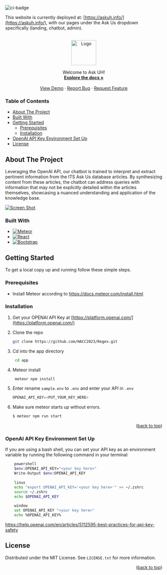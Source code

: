 ![ci-badge](https://github.com/Regex-ICS314/AskUs/workflows/ci-ask-us/badge.svg)

This website is currently deployed at: [https://askuh.info/](https://askuh.info/), with our pages under the Ask Us dropdown specifically (landing, chatbot, admin).

<!-- PROJECT LOGO -->
<br />
<div align="center">
  
<img src="https://regex-ics314.github.io/docs/logo.png" alt="Logo" width="80" height="80">


  <p align="center">
    Welcome to Ask UH!
    <br />
    <a href="#"><strong>Explore the docs »</strong></a>
    <br />
    <br />
    <a href="https://askuh.info">View Demo</a>
    ·
    <a href="https://github.com/HACC2023/Regex/issues">Report Bug</a>
    ·
    <a href="https://github.com/HACC2023/Regex/issues">Request Feature</a>
  </p>
</div>

### Table of Contents

* [About The Project](#about-the-project)
* [Built With](#built-with)
* [Getting Started](#getting-started)
    * [Prerequisites](#prerequisites)
    * [Installation](#installation)
* [OpenAI API Key Environment Set Up](#openai-api-key-environment-set-up)
* [License](#license)

<!-- ABOUT THE PROJECT -->
## About The Project
Leveraging the OpenAI API, our chatbot is trained to interpret and extract pertinent information from the ITS Ask Us database articles. By synthesizing content from these articles, the chatbot can address queries with information that may not be explicitly detailed within the articles themselves, showcasing a nuanced understanding and application of the knowledge base.

[![Screen Shot](https://regex-ics314.github.io/docs/landing.png)](https://askuh.info)


### Built With

* [![Meteor][Meteor.com]][Meteor-url]
* [![React][React.js]][React-url]
* [![Bootstrap][Bootstrap.com]][Bootstrap-url]


<!-- GETTING STARTED -->
## Getting Started

To get a local copy up and running follow these simple steps.


### Prerequisites

* Install Meteor according to https://docs.meteor.com/install.html
  
### Installation

1. Get your OPENAI API Key at [https://platform.openai.com/](https://platform.openai.com/)
2. Clone the repo
   ```sh
   git clone https://github.com/HACC2023/Regex.git
   ```
3. Cd into the app directory
   ```sh
    cd app
   ```
4. Meteor install
    ```sh
     meteor npm install
    ```

4. Enter rename `sample.env` to `.env` and enter your API in `.env`
   ```js
   OPENAI_API_KEY=<PUT_YOUR_KEY_HERE>
   ```
5. Make sure meteor starts up without errors.
    ```bash
    $ meteor npm run start
    ```
<p align="right">(<a href="#readme-top">back to top</a>)</p>



### OpenAI API Key Environment Set Up
If you are using a bash shell, you can set your API key as an environment variable by running the following command in your terminal:

```sh
    powershell
    $env:OPENAI_API_KEY="<your key here>"
    Write-Output $env:OPENAI_API_KEY
    
    linux
    echo "export OPENAI_API_KEY='<your key here>'" >> ~/.zshrc
    source ~/.zshrc
    echo $OPENAI_API_KEY
    
    window
    set OPENAI_API_KEY "<your key here>"
    echo %OPENAI_API_KEY%
```
https://help.openai.com/en/articles/5112595-best-practices-for-api-key-safety

<!-- LICENSE -->
## License

Distributed under the MIT License. See `LICENSE.txt` for more information.

<p align="right">(<a href="#readme-top">back to top</a>)</p>

<!-- MARKDOWN LINKS & IMAGES -->
<!-- https://www.markdownguide.org/basic-syntax/#reference-style-links -->
[contributors-shield]: https://img.shields.io/github/contributors/othneildrew/Best-README-Template.svg?style=for-the-badge
[contributors-url]: https://github.com/othneildrew/Best-README-Template/graphs/contributors
[forks-shield]: https://img.shields.io/github/forks/othneildrew/Best-README-Template.svg?style=for-the-badge
[forks-url]: https://github.com/othneildrew/Best-README-Template/network/members
[stars-shield]: https://img.shields.io/github/stars/othneildrew/Best-README-Template.svg?style=for-the-badge
[stars-url]: https://github.com/othneildrew/Best-README-Template/stargazers
[issues-shield]: https://img.shields.io/github/issues/othneildrew/Best-README-Template.svg?style=for-the-badge
[issues-url]: https://github.com/othneildrew/Best-README-Template/issues
[license-shield]: https://img.shields.io/github/license/othneildrew/Best-README-Template.svg?style=for-the-badge
[license-url]: https://github.com/othneildrew/Best-README-Template/blob/master/LICENSE.txt
[linkedin-shield]: https://img.shields.io/badge/-LinkedIn-black.svg?style=for-the-badge&logo=linkedin&colorB=555
[linkedin-url]: https://linkedin.com/in/othneildrew
[product-screenshot]: images/screenshot.png
[Next.js]: https://img.shields.io/badge/next.js-000000?style=for-the-badge&logo=nextdotjs&logoColor=white
[Next-url]: https://nextjs.org/
[React.js]: https://img.shields.io/badge/React-20232A?style=for-the-badge&logo=react&logoColor=61DAFB
[React-url]: https://reactjs.org/
[Vue.js]: https://img.shields.io/badge/Vue.js-35495E?style=for-the-badge&logo=vuedotjs&logoColor=4FC08D
[Vue-url]: https://vuejs.org/
[Angular.io]: https://img.shields.io/badge/Angular-DD0031?style=for-the-badge&logo=angular&logoColor=white
[Angular-url]: https://angular.io/
[Svelte.dev]: https://img.shields.io/badge/Svelte-4A4A55?style=for-the-badge&logo=svelte&logoColor=FF3E00
[Svelte-url]: https://svelte.dev/
[Laravel.com]: https://img.shields.io/badge/Laravel-FF2D20?style=for-the-badge&logo=laravel&logoColor=white
[Laravel-url]: https://laravel.com
[Bootstrap.com]: https://img.shields.io/badge/Bootstrap-563D7C?style=for-the-badge&logo=bootstrap&logoColor=white
[Bootstrap-url]: https://getbootstrap.com
[JQuery.com]: https://img.shields.io/badge/jQuery-0769AD?style=for-the-badge&logo=jquery&logoColor=white
[JQuery-url]: https://jquery.com 
[Meteor.com]: https://img.shields.io/badge/Meteor-DF4A32?style=for-the-badge&logo=meteor&logoColor=white
[Meteor-url]: https://www.meteor.com/
